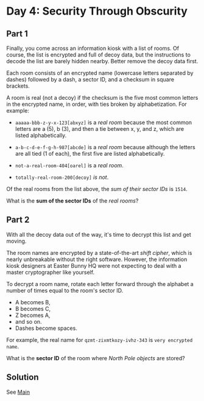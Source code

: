 # Day 4: Security Through Obscurity

## Part 1

Finally, you come across an information kiosk with a list of rooms. Of course, 
the list is encrypted and full of decoy data, but the instructions to decode
the list are barely hidden nearby. Better remove the decoy data first.

Each room consists of an encrypted name (lowercase letters separated by dashes)
followed by a dash, a sector ID, and a checksum in square brackets.

A room is real (not a decoy) if the checksum is the five most common letters in
the encrypted name, in order, with ties broken by alphabetization. For example:

- `aaaaa-bbb-z-y-x-123[abxyz]` is a *real room* because the most common letters
are a (5), b (3), and then a tie between x, y, and z, which are listed
alphabetically.

- `a-b-c-d-e-f-g-h-987[abcde]` is a *real room* because although the letters
are all tied (1 of each), the first five are listed alphabetically.

- `not-a-real-room-404[oarel]` is a *real room*.

- `totally-real-room-200[decoy]` *is not*.

Of the real rooms from the list above, the *sum of their sector IDs*
is `1514`.

What is the **sum of the sector IDs** of the *real rooms*?

## Part 2

With all the decoy data out of the way, it's time to decrypt this list and get
moving.

The room names are encrypted by a state-of-the-art *shift cipher*, which is
nearly unbreakable without the right software. However, the information kiosk
designers at Easter Bunny HQ were not expecting to deal with a master
cryptographer like yourself.

To decrypt a room name, rotate each letter forward through the alphabet a
number of times equal to the room's sector ID.

- A becomes B, 
- B becomes C, 
- Z becomes A,
- and so on.
- Dashes become spaces.

For example, the real name for `qzmt-zixmtkozy-ivhz-343` is
`very encrypted name`.

What is the **sector ID** of the room where *North Pole objects* are stored?

## Solution
See [Main](./Main.hs)
